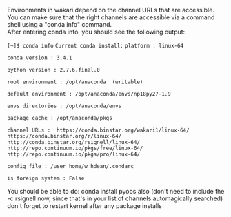 Environments in wakari depend on the channel URLs that are accessible.  You can make sure that the right channels are accessible via a command shell using a "conda info" command.  
After entering conda info, you should see the following output:
 
`[~]$ conda info`
`Current conda install:`
                                                                                                                                                                     `platform : linux-64`

`conda version : 3.4.1`

`python version : 2.7.6.final.0`

`root environment : /opt/anaconda  (writable)`

`default environment : /opt/anaconda/envs/np18py27-1.9`

`envs directories : /opt/anaconda/envs`

`package cache : /opt/anaconda/pkgs`

``channel URLs : 
https://conda.binstar.org/wakari1/linux-64/``
``https://conda.binstar.org/r/linux-64/``
``http://conda.binstar.org/rsignell/linux-64/``
``http://repo.continuum.io/pkgs/free/linux-64/``
``http://repo.continuum.io/pkgs/pro/linux-64/``

`config file : /user_home/w_hdean/.condarc`

`is foreign system : False`



You should be able to do:
conda install pyoos
also
(don't need to include the -c rsignell now, since that's in your list of channels automagically searched)
don't forget to restart kernel after any package installs